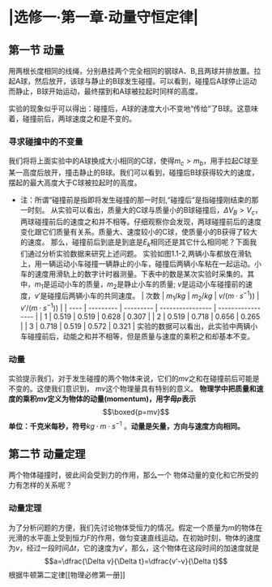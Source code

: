 # |选修一·第一章·动量守恒定律|
## 第一节 动量
用两根长度相同的线绳，分别悬挂两个完全相同的钢球A、B,且两球并排放置。拉起A球，然后放开，该球与静止的B球发生碰撞。可以看到，碰撞后A球停止运动而静止，B球开始运动，最终摆到和A球被拉起时同样的高度。

实验的现象似乎可以得出：碰撞后，A球的速度大小不变地“传给”了B球。这意味着，碰撞前后，两球速度之和是不变的。
### 寻求碰撞中的不变量
我们将将上面实验中的A球换成大小相同的C球，使得$m_c > m_b$，用手拉起C球至某一高度后放开，撞击静止的B球。我们可以看到，碰撞后B球获得较大的速度，摆起的最大高度大于C球被拉起时的高度。
- 注：所谓“碰撞前是指即将发生碰撞的那一时刻,“碰撞后”是指碰撞刚结束的那一时刻。
从实验可以看出，质量大的C球与质量小的B球碰撞后，${\Delta V_B}>{V_c}$，两球碰撞前后的速度之和并不相等。仔细观察你会发现，两球碰撞前后的速度变化跟它们质量有关系。质量大、速度较小的C球，使质量小的B获得了较大的速度。
那么，碰撞前后到底是到底是$E_k$相同还是其它什么相同呢？下面我们通过分析实验数据来研究上述问题。
实验如图1.1-2,两辆小车都放在滑轨上，用一辆运动小车碰撞一辆静止的小车，碰撞后两辆小车粘在一起运动。小车的速度用滑轨上的数字计时器测量。下表中的数是某次实验时采集的。其中，$m_1$是运动小车的质量，$m_2$是静止小车的质量; $v$是运动小车碰撞前的速度，$v'$是碰撞后两辆小车的共同速度。
| 次数 | $m_1 /kg$ | $m_2 /kg$ | $v /(m·s^{-1}))$ | $v' /(m·s^{-1}))$ |
| ---- | --------- | --------- | ---------------- | ----------------- |
| 1    | 0.519     | 0.519     | 0.628            | 0.307             |
| 2    | 0.519     | 0.718     | 0.656            | 0.265             |
| 3    | 0.718     | 0.519     | 0.572            | 0.321             |
实验的数据可以看出，此实验中两辆小车碰撞前后，动能之和并不相等，但是质量与速度的乘积之和却基本不变。
### 动量
实验提示我们，对于发生碰撞的两个物体来说，它们的$mv$之和在碰撞前后可能是不变的。这使我们意识到， $mv$这个物理量具有特别的意义。
**物理学中把质量和速度的乘积$mv$定义为物体的动量(momentum)，用字母$p$表示**
$$\boxed{p=mv}$$
**单位：千克米每秒，符号**$kg·m·s^{-1}$ 。**动量是矢量，方向与速度方向相同。**

## 第二节 动量定理
两个物体碰撞时，彼此间会受到力的作用，那么一个 物体动量的变化和它所受的力有怎样的关系呢？
### 动量定理
为了分析问题的方便，我们先讨论物体受恒力的情况。假定一个质量为$m$的物体在光滑的水平面上受到恒力$F$的作用，做匀变速直线运动。在初始时刻，物体的速度为$v$，经过一段时间$\Delta t$，它的速度为$v'$，那么，这个物体在这段时间的加速度就是
$$a=\dfrac{\Delta v}{\Delta t}=\dfrac{v'-v}{\Delta t}$$
根据牛顿第二定律[[物理必修第一册]]
